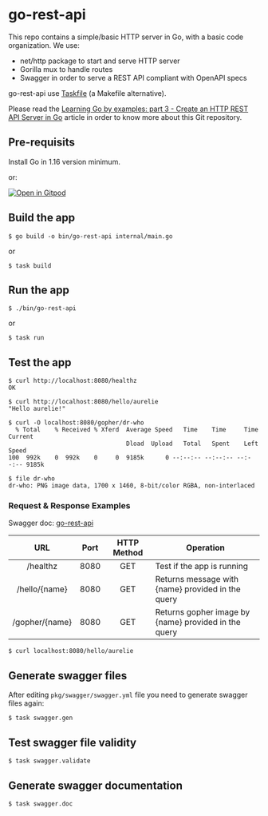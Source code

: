 # go-rest-api

This repo contains a simple/basic HTTP server in Go, with a basic code organization.
We use:
* net/http package to start and serve HTTP server
* Gorilla mux to handle routes
* Swagger in order to serve a REST API compliant with OpenAPI specs

go-rest-api use [Taskfile](https://dev.to/stack-labs/introduction-to-taskfile-a-makefile-alternative-h92) (a Makefile alternative). 

Please read the [Learning Go by examples: part 3 - Create an HTTP REST API Server in Go](https://dev.to/aurelievache/learning-go-by-examples-part-2-create-an-http-rest-api-server-in-go-1cdm) article in order to know more about this Git repository.

## Pre-requisits

Install Go in 1.16 version minimum.

or:

[![Open in Gitpod](https://gitpod.io/button/open-in-gitpod.svg)](https://gitpod.io/#https://github.com/scraly/learning-go-by-examples/tree/main/go-rest-api)

## Build the app

`$ go build -o bin/go-rest-api internal/main.go`

or

`$ task build`

## Run the app

`$ ./bin/go-rest-api`

or

`$ task run`

## Test the app

```
$ curl http://localhost:8080/healthz
OK

$ curl http://localhost:8080/hello/aurelie
"Hello aurelie!"

$ curl -O localhost:8080/gopher/dr-who
  % Total    % Received % Xferd  Average Speed   Time    Time     Time  Current
                                 Dload  Upload   Total   Spent    Left  Speed
100  992k    0  992k    0     0  9185k      0 --:--:-- --:--:-- --:--:-- 9185k

$ file dr-who
dr-who: PNG image data, 1700 x 1460, 8-bit/color RGBA, non-interlaced
```

### Request & Response Examples

Swagger doc: [go-rest-api](https://github.com/scraly/learning-go-by-examples/blob/main/go-rest-api/doc/index.html)

|                 URL					 | Port | HTTP Method			       | Operation														    |
|:-------------------------:|:--------:|:-----------------------:|------------------------------------------------------------------------|
| /healthz							 | 8080 | GET       |  Test if the app is running							    |
| /hello/{name}							 | 8080 | GET       |  Returns message with {name} provided in the query							    |						    |
| /gopher/{name}							 | 8080 | GET       |  Returns gopher image by {name} provided in the query							    |						    |

`$ curl localhost:8080/hello/aurelie`

## Generate swagger files

After editing `pkg/swagger/swagger.yml` file you need to generate swagger files again:

`$ task swagger.gen`

## Test swagger file validity

`$ task swagger.validate`

## Generate swagger documentation

`$ task swagger.doc`